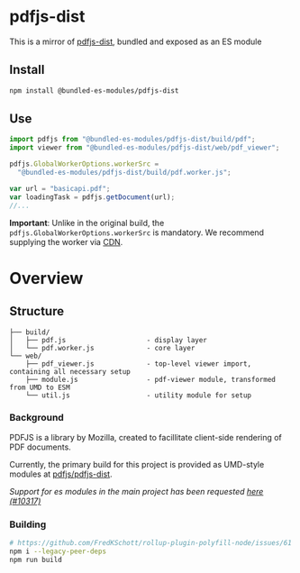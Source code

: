 # pdfjs-dist

This is a mirror of [pdfjs-dist](https://www.npmjs.com/package/pdfjs-dist), bundled and exposed as an ES module

## Install

```bash
npm install @bundled-es-modules/pdfjs-dist
```

## Use

```js
import pdfjs from "@bundled-es-modules/pdfjs-dist/build/pdf";
import viewer from "@bundled-es-modules/pdfjs-dist/web/pdf_viewer";

pdfjs.GlobalWorkerOptions.workerSrc =
  "@bundled-es-modules/pdfjs-dist/build/pdf.worker.js";

var url = "basicapi.pdf";
var loadingTask = pdfjs.getDocument(url);
//...
```

**Important**: Unlike in the original build, the `pdfjs.GlobalWorkerOptions.workerSrc` is mandatory. We recommend supplying the worker via [CDN](https://www.jsdelivr.com/package/npm/pdfjs-dist).

# Overview

## Structure

```
├── build/
│   ├── pdf.js                    - display layer
│   └── pdf.worker.js             - core layer
└── web/
    ├── pdf_viewer.js             - top-level viewer import, containing all necessary setup
    ├── module.js                 - pdf-viewer module, transformed from UMD to ESM
    └── util.js                   - utility module for setup
```

### Background

PDFJS is a library by Mozilla, created to facillitate client-side rendering of PDF documents.

Currently, the primary build for this project is provided as UMD-style modules at [pdfjs/pdfjs-dist](https://github.com/mozilla/pdfjs-dist).

_Support for es modules in the main project has been requested [here (#10317)](https://github.com/mozilla/pdf.js/issues/10317)_

### Building

```bash
# https://github.com/FredKSchott/rollup-plugin-polyfill-node/issues/61
npm i --legacy-peer-deps
npm run build
```
